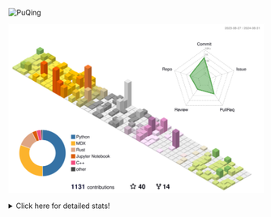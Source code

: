 ![PuQing](https://user-images.githubusercontent.com/27223114/171565019-9a56fae6-b08b-421f-99db-7e830da42371.png)

![](./profile-3d-contrib/profile-season-animate.svg)

<details>
<summary>Click here for detailed stats!</summary>

<!--START_SECTION:waka-->
![Lines of code](https://img.shields.io/badge/From%20Hello%20World%20I%27ve%20Written-1.4%20million%20lines%20of%20code-blue)

**🐱 My GitHub Data** 

> 📦 401.4 kB Used in GitHub's Storage 
 > 
> 🏆 484 Contributions in the Year 2024
 > 
> 🚫 Not Opted to Hire
 > 
> 📜 55 Public Repositories 
 > 
> 🔑 29 Private Repositories 
 > 
**I'm an Early 🐤** 

```text
🌞 Morning                485 commits         ██░░░░░░░░░░░░░░░░░░░░░░░   06.23 % 
🌆 Daytime                3515 commits        ███████████░░░░░░░░░░░░░░   45.13 % 
🌃 Evening                1770 commits        ██████░░░░░░░░░░░░░░░░░░░   22.72 % 
🌙 Night                  2019 commits        ██████░░░░░░░░░░░░░░░░░░░   25.92 % 
```


📊 **This Week I Spent My Time On** 

```text
💬 Programming Languages: 
Python                   7 hrs 4 mins        ██████░░░░░░░░░░░░░░░░░░░   23.84 % 
Browsing                 6 hrs 44 mins       ██████░░░░░░░░░░░░░░░░░░░   22.68 % 
TypeScript               4 hrs 25 mins       ████░░░░░░░░░░░░░░░░░░░░░   14.93 % 
GitHubing                3 hrs 51 mins       ███░░░░░░░░░░░░░░░░░░░░░░   12.97 % 
Fish Touching            2 hrs 14 mins       ██░░░░░░░░░░░░░░░░░░░░░░░   07.58 % 

🔥 Editors: 
VS Code                  14 hrs 40 mins      ████████████░░░░░░░░░░░░░   49.39 % 
Chrome                   14 hrs 39 mins      ████████████░░░░░░░░░░░░░   49.36 % 
fish                     22 mins             ░░░░░░░░░░░░░░░░░░░░░░░░░   01.24 % 

💻 Operating System: 
Mac                      15 hrs 1 min        █████████████░░░░░░░░░░░░   50.61 % 
WSL                      9 hrs 26 mins       ████████░░░░░░░░░░░░░░░░░   31.77 % 
Windows                  4 hrs 30 mins       ████░░░░░░░░░░░░░░░░░░░░░   15.19 % 
Linux                    43 mins             █░░░░░░░░░░░░░░░░░░░░░░░░   02.43 % 
```


<!--END_SECTION:waka-->
</details>
